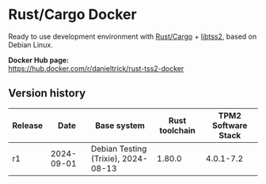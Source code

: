 Rust/Cargo Docker
=================

Ready to use development environment with [Rust/Cargo](https://www.rust-lang.org/) + [libtss2](https://github.com/tpm2-software/tpm2-tss), based on Debian Linux.

**Docker Hub page:**  
<https://hub.docker.com/r/danieltrick/rust-tss2-docker>


Version history
---------------

| **Release** | **Date**   | **Base system**                     | **Rust toolchain** | **TPM2 Software Stack** |
| ----------- | ---------- | ----------------------------------- | ------------------ | ----------------------- |
| r1          | 2024-09-01 | Debian Testing (Trixie), 2024-08-13 | 1.80.0             | 4.0.1-7.2               |
